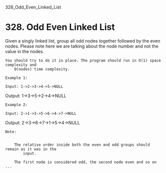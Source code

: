 328_Odd_Even_Linked_List
# 328. Odd Even Linked List

Given a singly linked list, group all odd nodes together followed by the even nodes. Please
        note here we are talking about the node number and not the value in the nodes.

    You should try to do it in place. The program should run in O(1) space complexity and
        O(nodes) time complexity.

    Example 1:

    Input: 1->2->3->4->5->NULL
Output: 1->3->5->2->4->NULL

    Example 2:

    Input: 2->1->3->5->6->4->7->NULL
Output: 2->3->6->7->1->5->4->NULL

    Note:

    
        The relative order inside both the even and odd groups should remain as it was in the
            input.
        
        The first node is considered odd, the second node even and so on ...